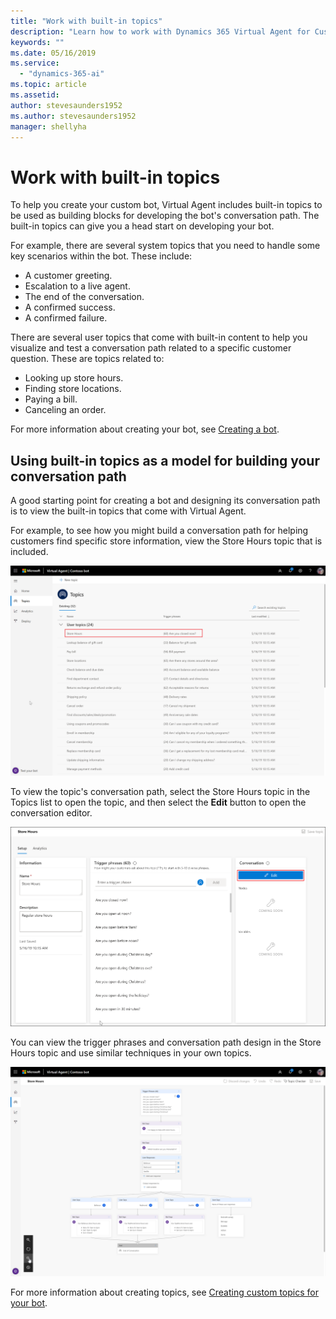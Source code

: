 ```yaml
---
title: "Work with built-in topics"
description: "Learn how to work with Dynamics 365 Virtual Agent for Customer Service built-in topics."
keywords: ""
ms.date: 05/16/2019
ms.service:
  - "dynamics-365-ai"
ms.topic: article
ms.assetid: 
author: stevesaunders1952
ms.author: stevesaunders1952
manager: shellyha
---
```


# Work with built-in topics

To help you create your custom bot, Virtual Agent includes built-in topics to be used as building blocks for developing the bot's conversation path. The built-in topics can give you a head start on developing your bot. 

For example, there are several system topics that you need to handle some key scenarios within the bot. These include:

* A customer greeting.
* Escalation to a live agent.
* The end of the conversation.
* A confirmed success.
* A confirmed failure.

There are several user topics that come with built-in content to help you visualize and test a conversation path related to a specific customer question. These are topics related to:

* Looking up store hours.
* Finding store locations.
* Paying a bill.
* Canceling an order.

For more information about creating your bot, see [Creating a bot](getting-started-create-bot.md).

## Using built-in topics as a model for building your conversation path

A good starting point for creating a bot and designing its conversation path is to view the built-in topics that come with Virtual Agent.

For example, to see how you might build a conversation path for helping customers find specific store information, view the Store Hours topic that is included.

![View Store Hours](media/store-hours.png)

To view the topic's conversation path, select the Store Hours topic in the Topics list to open the topic, and then select the **Edit** button to open the conversation editor.

![Edit Store Hours](media/edit-store-hours.png)

You can view the trigger phrases and conversation path design in the Store Hours topic and use similar techniques in your own topics.

![View conversation path](media/store-hours-path.png)

For more information about creating topics, see [Creating custom topics for your bot](getting-started-create-topics.md).
